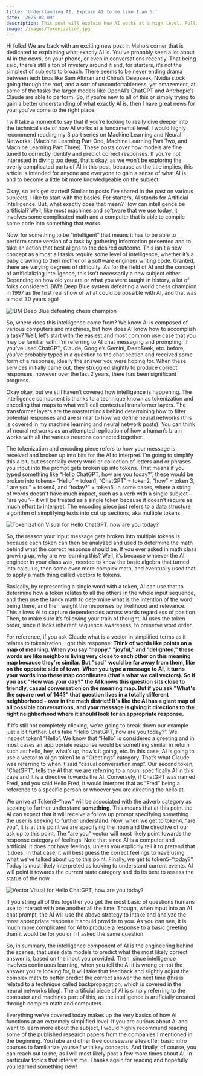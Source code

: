 ```yaml
---
title: 'Understanding AI. Explain AI to me like I am 5.'
date: '2025-02-09'
description: This post will explain how AI works at a high level. Pulling on the popular phrase "explain like I'm 5", I'll talk through how AI works in a way that is easy to understand.
image: /images/Tokenization.jpg
---
```


Hi folks! We are back with an exciting new post in Maho’s corner that is dedicated to explaining what exactly AI is. You’ve probably seen a lot about AI in the news, on your phone, or even in conversations recently. That being said, there’s still a ton of mystery around it and, for starters, it’s not the simplest of subjects to broach. There seems to be never ending drama between tech bros like Sam Altman and China’s Deepseek, Nvidia stock going through the roof, and a sort of uncomfortableness, yet amazement, at some of the tasks the larger models like OpenAI’s ChatGPT and Antrhopic’s Claude are able to perform. So, if you’re new to all of this or simply trying to gain a better understanding of what exactly AI is, then I have great news for you; you’ve come to the right place. 

I will take a moment to say that if you’re looking to really dive deeper into the technical side of how AI works at a fundamental level, I would highly recommend reading my 3 part series on Machine Learning and Neural Networks: (Machine Learning Part One, Machine Learning Part Two, and Machine Learning Part Three). These posts cover how models are fine tuned to correctly identify and predict correct responses. If you’re not interested in diving too deep, that’s okay, as we won’t be exploring the overly complicated parts of AI in this post, because as the title implies, this article is intended for anyone and everyone to gain a sense of what AI is and to become a little bit more knowledgeable on the subject. 

Okay, so let’s get started! Similar to posts I’ve shared in the past on various subjects, I like to start with the basics. For starters, AI stands for Artificial Intelligence. But, what exactly does that mean? How can intelligence be artificial? Well, like most machines and software that we use today, it involves some complicated math and a computer that is able to compile some code into something that works. 

Now, for something to be “intelligent” that means it has to be able to perform some version of a task by gathering information presented and to take an action that best aligns to the desired outcome. This isn’t a new concept as almost all tasks require some level of intelligence, whether it’s a baby crawling to their mother or a software engineer writing code. Granted, there are varying degrees of difficulty. As for the field of AI and the concept of artificializing intelligence, this isn’t necessarily a new subject either. Depending on how old you are or what you were taught in history, a lot of folks considered IBM’s Deep Blue system defeating a world chess champion in 1997 as the first real show of what could be possible with AI, and that was almost 30 years ago! 

![IBM Deep Blue defeating chess champion](/images/Deep_Blue.jpg "IBM Deep Blue defeating chess champion")


So, where does this intelligence come from? We know AI is composed of various computers and machines, but how does AI know how to accomplish a task? Well, let’s start with the easiest and most common use case that you may be familiar with. I’m referring to AI chat messaging and prompting. If you’ve used ChatGPT, Claude, Google’s Gemini, DeepSeek, etc. before, you’ve probably typed in a question to the chat section and received some form of a response, ideally the answer you were hoping for. When these services initially came out, they struggled slightly to produce correct responses, however over the last 2 years, there has been significant progress. 

Okay okay, but we still haven’t covered how intelligence is happening. The intelligence component is thanks to a technique known as tokenization and encoding that maps to what we’ll call contextual transformer layers. The transformer layers are the masterminds behind determining how to filter potential responses and are similar to how we define neural networks (this is covered in my machine learning and neural network posts). You can think of neural networks as an attempted replication of how a human’s brain works with all the various neurons connected together. 

The tokenization and encoding piece refers to how your message is received and broken up into bits for the AI to interpret. I’m going to simplify this a bit, but essentially every word or collection of letters and or phrases you input into the prompt gets broken up into tokens. That means if you typed something like “Hello ChatGPT, how are you today?”, these would be broken into tokens– “Hello” = token1, “ChatGPT” = token2, “how” = token 3, “ are you” = token4, and “today?” = token5. In some cases, where a string of words doesn't have much impact, such as a verb with a single subject – “are you”-- it will be treated as a single token because it doesn’t require as much effort to interpret. The encoding piece just refers to a data structure algorithm of simplifying texts into cut up sections, aka multiple tokens. 

![Tokenization Visual for Hello ChatGPT, how are you today?](/images/Tokenization.jpg "Tokenization Visual for Hello ChatGPT, how are you today?")

So, the reason your input message gets broken into multiple tokens is because each token can then be analyzed and used to determine the math behind what the correct response should be. If you ever asked in math class growing up, why are we learning this? Well, it’s because whoever the AI engineer in your class was, needed to know the basic algebra that turned into calculus, then some even more complex math, and eventually used that to apply a math thing called vectors to tokens. 

Basically, by representing a single word with a token, AI can use that to determine how a token relates to all the others in the whole input sequence, and then use the fancy math to determine what is the intention of the word being there, and then weight the responses by likelihood and relevance. This allows AI to capture dependencies across words regardless of position. Then, to make sure it’s following your train of thought, AI uses the token order, since it lacks inherent sequence awareness, to preserve word order.

For reference, if you ask Claude what is a vector in simplified terms as it relates to tokenization, I got this response:
**Think of words like points on a map of meaning. When you say "happy," "joyful," and "delighted," these words are like neighbors living very close to each other on this meaning map because they're similar. But "sad" would be far away from them, like on the opposite side of town.**
**When you type a message to AI, it turns your words into these map coordinates (that's what we call vectors). So if you ask "How was your day?" the AI knows this question sits close to friendly, casual conversation on the meaning map. But if you ask "What's the square root of 144?" that question lives in a totally different neighborhood - over in the math district!**
**It's like the AI has a giant map of all possible conversations, and your message is giving it directions to the right neighborhood where it should look for an appropriate response.**


If it’s still not completely clicking, we’re going to break down our example just a bit further. Let’s take “Hello ChatGPT, how are you today?”. We inspect token1 “Hello”. We know that “Hello” is considered a greeting and in most cases an appropriate response would be something similar in return such as: hello, hey, what’s up, how’s it going, etc. In this case, AI is going to use a vector to align token1 to a “Greetings” category. That’s what Claude was referring to when it said “casual conversation map”. Our second token, “ChatGPT”, tells the AI that we are referring to a noun, specifically AI in this case and it is a directive towards the AI. Conversely, if ChatGPT was named Fred, and you said Hello Fred, it would interpret that as “Fred” being a reference to a specific person or whoever you are directing the hello at. 

We arrive at Token3–“how” will be associated with the adverb category as seeking to further understand **something**. This means that at this point the AI can expect that it will receive a follow up prompt specifying something the user is seeking to further understand. Now, when we get to token4, “are you”, it is at this point we are specifying the noun and the directive of our ask up to this point. The “are you” vector will most likely point towards the response category of feelings. Note that since AI is a computer and artificial, it does not have feelings, unless you explicitly tell it to pretend that it does. In that case, it will best guess the correct feelings to have using what we’ve talked about up to this point. Finally, we get to token5–“today?”. Today is most likely interpreted as looking to understand current events. AI will point it towards the current state category and do its best to assess the status of the now. 


![Vector Visual for Hello ChatGPT, how are you today?](/images/Vector_Visualization.jpg "Vector Visual for Hello ChatGPT, how are you today?")

If you string all of this together you get the most basic of questions humans use to interact with one another all the time. Though, when input into an AI chat prompt, the AI will use the above strategy to intake and analyze the most appropriate response it should provide to you. As you can see, it is much more complicated for AI to produce a response to a basic greeting than it would be for you or I if asked the same question. 

So, in summary, the intelligence component of AI is the engineering behind the scenes, that uses data models to predict what the most likely correct answer is, based on the input you provided. Then, since intelligence involves continuous learning, when you tell the AI it is wrong or not the answer you’re looking for, it will take that feedback and slightly adjust the complex math to better predict the correct answer the next time (this is related to a technique called backpropagation, which is covered in the neural networks blog). The artificial piece of AI is simply referring to the computer and machines part of this, as the intelligence is artificially created through complex math and computers. 

Everything we’ve covered today makes up the very basics of how AI functions at an extremely simplified level. If you are curious about AI and want to learn more about the subject, I would highly recommend reading some of the published research papers from the companies I mentioned in the beginning. YouTube and other free courseware sites offer basic intro courses to familiarize yourself with key concepts. And finally, of course, you can reach out to me, as I will most likely post a few more times about AI, in particular topics that interest me. Thanks again for reading and hopefully you learned something new!
